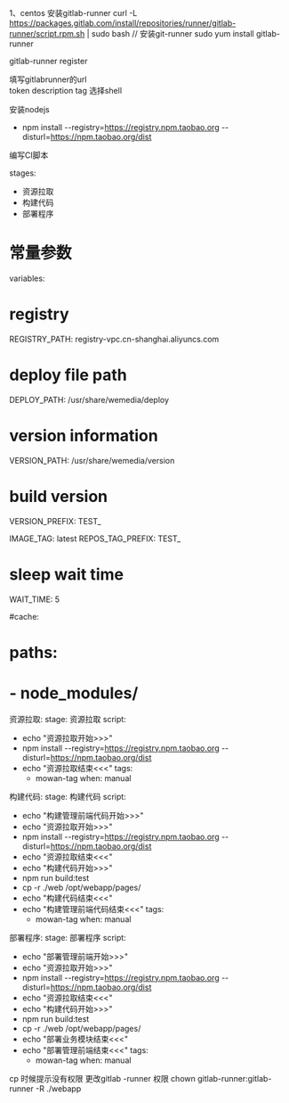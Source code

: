 1、centos
安装gitlab-runner
 curl -L https://packages.gitlab.com/install/repositories/runner/gitlab-runner/script.rpm.sh | sudo bash // 安装git-runner
 sudo yum install gitlab-runner

 gitlab-runner register

 填写gitlabrunner的url  
 token
 description
 tag
 选择shell

 安装nodejs 
   - npm install --registry=https://registry.npm.taobao.org --disturl=https://npm.taobao.org/dist

   编写CI脚本

stages:
- 资源拉取
- 构建代码
- 部署程序

# 常量参数
variables:
  # registry
  REGISTRY_PATH: registry-vpc.cn-shanghai.aliyuncs.com
  # deploy file path
  DEPLOY_PATH: /usr/share/wemedia/deploy
  # version information
  VERSION_PATH: /usr/share/wemedia/version
  # build version
  VERSION_PREFIX: TEST_

  IMAGE_TAG: latest
  REPOS_TAG_PREFIX: TEST_

  # sleep wait time
  WAIT_TIME: 5

#cache:
#  paths:
#  - node_modules/

资源拉取:
  stage: 资源拉取
  script:
  - echo "资源拉取开始>>>"
  - npm install --registry=https://registry.npm.taobao.org --disturl=https://npm.taobao.org/dist
  - echo "资源拉取结束<<<"
  tags:
    - mowan-tag
  when: manual

构建代码:
  stage: 构建代码
  script:
  - echo "构建管理前端代码开始>>>"
  - echo "资源拉取开始>>>"
  - npm install --registry=https://registry.npm.taobao.org --disturl=https://npm.taobao.org/dist
  - echo "资源拉取结束<<<"
  - echo "构建代码开始>>>"
  - npm run build:test
  - cp -r ./web /opt/webapp/pages/
  - echo "构建代码结束<<<"
  - echo "构建管理前端代码结束<<<"
  tags:
    - mowan-tag
  when: manual

部署程序:
  stage: 部署程序
  script:
  - echo "部署管理前端开始>>>"
  - echo "资源拉取开始>>>"
  - npm install --registry=https://registry.npm.taobao.org --disturl=https://npm.taobao.org/dist
  - echo "资源拉取结束<<<"
  - echo "构建代码开始>>>"
  - npm run build:test
  - cp -r ./web /opt/webapp/pages/
  - echo "部署业务模块结束<<<"
  - echo "部署管理前端结束<<<"
  tags:
    - mowan-tag
  when: manual
  

  
cp 时候提示没有权限
更改gitlab -runner 权限
   chown gitlab-runner:gitlab-runner -R ./webapp